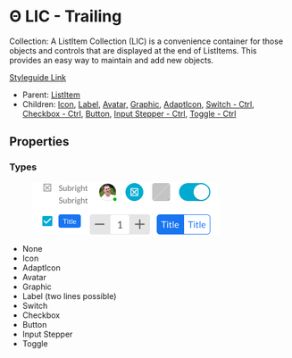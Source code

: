 # Θ LIC - Trailing

Collection: A ListItem Collection (LIC) is a convenience container for those objects and controls that are displayed at the end of ListItems. This provides an easy way to maintain and add new objects.

[Styleguide Link](https://app.zeplin.io/styleguide/6041aec8159a9b10c34d0182/components?cseid=608afbda862fe7328523ffe4)

* Parent: [ListItem](./)
* Children: [Icon](../../overview/icon.md), [Label](../../overview/label.md), [Avatar,](../../overview/avatar/) [Graphic](../../overview/graphic/), [AdaptIcon](../../overview/adapticon/), [Switch - Ctrl](../../overview/switch/), [Checkbox - Ctrl](../../overview/checkbox/), [Button](../../overview/button/), [Input Stepper - Ctrl](../../overview/inpstepper/), [Toggle - Ctrl](../../overview/toggle/)

## Properties

### Types

<figure><img src="../../../.gitbook/assets/Trailing.png" alt=""><figcaption></figcaption></figure>

* None
* Icon
* AdaptIcon
* Avatar
* Graphic
* Label (two lines possible)
* Switch
* Checkbox
* Button
* Input Stepper
* Toggle
